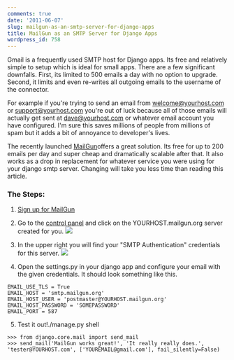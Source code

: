 ```yaml
---
comments: true
date: '2011-06-07'
slug: mailgun-as-an-smtp-server-for-django-apps
title: MailGun as an SMTP Server for Django Apps
wordpress_id: 758
---
```


Gmail is a frequently used SMTP host for Django apps.  Its free and relatively simple to setup which is ideal for small apps.  There are a few significant downfalls. First, its limited to 500 emails a day with no option to upgrade.  Second, it limits and even re-writes all outgoing emails to the username of the connector.

For example if you're trying to send an email from welcome@yourhost.com or support@yourhost.com you're out of luck because all of those emails will actually get sent at dave@yourhost.com or whatever email account you have configured. I'm sure this saves millions of people from millions of spam but it adds a bit of annoyance to developer's lives.

The recently launched [MailGun](http://mailgun.net)offers a great solution.  Its free for up to 200 emails per day and super cheap and dramatically scalable after that.  It also works as a drop in replacement for whatever service you were using for your django smtp server.  Changing will take you less time than reading this article.


### The Steps:





	
  1. [Sign up for MailGun](http://mailgun.net/)

	
  2. Go to the [control panel](https://mailgun.net/cp) and click on the YOURHOST.mailgun.org server created for you.
[![](http://thingsilearned.files.wordpress.com/2011/06/screen-shot-2011-06-07-at-1-32-03-am.png)](http://thingsilearned.files.wordpress.com/2011/06/screen-shot-2011-06-07-at-1-32-03-am.png)

	
  3. In the upper right you will find your "SMTP Authentication" credentials for this server.
[![](http://thingsilearned.files.wordpress.com/2011/06/screen-shot-2011-06-07-at-1-33-38-am2.png)](http://thingsilearned.files.wordpress.com/2011/06/screen-shot-2011-06-07-at-1-33-38-am2.png)

	
  4. Open the settings.py in your django app and configure your email with the given credentials.  It should look something like this.

    
    
    EMAIL_USE_TLS = True
    EMAIL_HOST = 'smtp.mailgun.org'
    EMAIL_HOST_USER = 'postmaster@YOURHOST.mailgun.org'
    EMAIL_HOST_PASSWORD = 'SOMEPASSWORD'
    EMAIL_PORT = 587
    


	
  5. Test it out!./manage.py shell

    
    
    >>> from django.core.mail import send_mail
    >>> send_mail('MailGun works great!', 'It really really does.', 'tester@YOURHOST.com', ['YOUREMAIL@gmail.com'], fail_silently=False)
    




